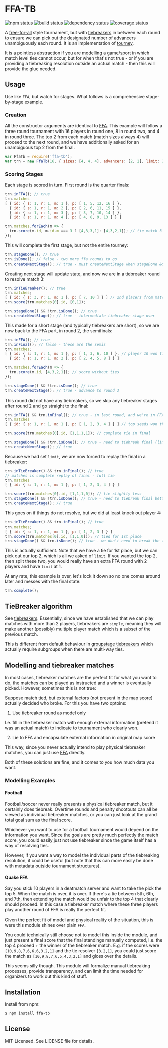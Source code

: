 # FFA-TB
[![npm status](http://img.shields.io/npm/v/ffa-tb.svg)](https://www.npmjs.org/package/ffa-tb)
[![build status](https://secure.travis-ci.org/clux/ffa-tb.svg)](http://travis-ci.org/clux/ffa-tb)
[![dependency status](https://david-dm.org/clux/ffa-tb.svg)](https://david-dm.org/clux/ffa-tb)
[![coverage status](http://img.shields.io/coveralls/clux/ffa-tb.svg)](https://coveralls.io/r/clux/ffa-tb)

A [free-for-all](https://github.com/clux/ffa) style tournament, but with [tiebreakers](https://github.com/clux/tiebreaker) in between each round to ensure we can pick out the designated number of advancers unambiguously each round. It is an implementation of [tourney](https://github.com/clux/tourney).

It is a pointless abstraction if you are modelling a game/sport in which match level ties cannot occur, but for when that's not true - or if you are providing a tiebreaking resolution outside an actual match - then this will provide the glue needed.

## Usage
Use like `FFA`, but watch for stages. What follows is a comprehensive stage-by-stage example.

### Creation
All the constructor arguments are identical to [FFA](https://github.com/clux/ffa).
This example will follow a three round tournament with 16 players in round one, 8 in round two, and 4 in round three. The top 2 from each match (match sizes always 4) will proceed to the next round, and we have additionally asked for an unambiguous top 2 from the final.

```js
var FfaTb = require('ffa-tb');
var trn = new FfaTb(16, { sizes: [4, 4, 4], advancers: [2, 2], limit: 2 });
```

### Scoring Stages
Each stage is scored in turn. First round is the quarter finals:

```js
trn.inFFA(); // true
trn.matches
[ { id: { s: 1, r: 1, m: 1 }, p: [ 1, 5, 12, 16 ] },
  { id: { s: 1, r: 1, m: 2 }, p: [ 2, 6, 11, 15 ] },
  { id: { s: 1, r: 1, m: 3 }, p: [ 3, 7, 10, 14 ] },
  { id: { s: 1, r: 1, m: 4 }, p: [ 4, 8, 9, 13 ] } ]

trn.matches.forEach(m => {
  trn.score(m.id, m.id.m === 3 ? [4,3,3,1]: [4,3,2,1]); // tie match 3
});
```

This will complete the first stage, but not the entire tourney:

```js
trn.stageDone(); // true
trn.isDone(); // false - two more ffa rounds to go
trn.createNextStage(); // true - must createNextStage when stageDone && !isDone
```

Creating next stage will update state, and now we are in a tiebreaker round to resolve match 3:

```js
trn.inTieBreaker(); // true
trn.matches;
[ { id: { s: 3, r: 1, m: 1 }, p: [ 7, 10 ] } ] // 2nd placers from match 3 must be resolved
trn.score(trn.matches[0].id, [0,1]);

trn.stageDone() && !trn.isDone(); // true
trn.createNextStage(); // true - intermediate tiebreaker stage over
```

This made for a short stage (and typically tiebreakers are short), so we are now back to the FFA part, in round 2, the semifinals:

```js
trn.inFFA(); // true
trn.inFinal(); // false - these are the semis
trn.matches;
[ { id: { s: 1, r: 1, m: 1 }, p: [ 1, 3, 6, 10 ] }, // player 10 won tiebreaker
  { id: { s: 1, r: 1, m: 2 }, p: [ 2, 4, 5, 8 ] } ]

trn.matches.forEach(m => {
  trn.score(m.id, [4,3,2,1]); // score without ties
});

trn.stageDone() && !trn.isDone(); // true
trn.createNextStage(); // true - advance to round 3
```

This round did not have any tiebreakers, so we skip any tiebreaker stages after round 2 and go straight to the final:

```js
trn.inFFA() && trn.inFinal(); // true - in last round, and we're in FFA
trn.matches
[ { id: { s: 1, r: 1, m: 1 }, p: [ 1, 2, 3, 4 ] } ] // top seeds won their semis

trn.score(trn.matches[0].id, [1,1,1,1]); // complete tie in final

trn.stageDone() && !trn.isDone(); // true - need to tiebreak final (limit set to 2)
trn.createNextStage(); // true
```

Because we had set `limit`, we are now forced to replay the final in a tiebreaker:

```js
trn.inTieBreaker() && trn.inFinal(); // true
// matches is complete replay of final - full tie
trn.matches
[ { id: { s: 1, r: 1, m: 1 }, p: [ 1, 2, 3, 4 ] } ]

trn.score(trn.matches[0].id, [1,1,1,0]); // tie slightly less
trn.stageDone() && !trn.isDone(); // true - need to tiebreak final better
trn.createNextStage(); // true
```

This goes on if things do not resolve, but we did at least knock out player 4:

```js
trn.inTieBreaker() && trn.inFinal(); // true
trn.matches;
[ { id: { s: 1, r: 1, m: 1 }, p: [ 1, 2, 3 ] } ]
trn.score(trn.matches[0].id, [1,1,0])); // tied for 1st place
trn.stageDone() && trn.isDone(); // true - we don't need to break the top 2
```

This is actually sufficient. Note that we have a tie for 1st place, but we can pick out our top 2, which is all we asked of `limit`. If you wanted the top 2, then split these two, you would really have an extra FFA round with 2 players and have `limit` at 1.

At any rate, this example is over, let's lock it down so no one comes around later and messes with the final state:

```js
trn.complete();
```

## TieBreaker algorithm
See [tiebreakers](https://github.com/clux/tiebreaker). Essentially, since we have established that we can play matches with more than 2 players, tiebreakers are `simple`, meaning they will make another (possibly) multiple player match which is a subset of the previous match.

This is different from default behaviour in [groupstage tiebreakers](https://github.com/clux/groupstage-tb) which actually require subgroups when there are multi-way ties.

## Modelling and tiebreaker matches
In most cases, tiebreaker matches are the perfect fit for what you want to do, the matches can be played as instructed and a winner is eventually picked. However, sometimes this is not true:

Suppose match tied, but external factors (not present in the map score) actually decided who broke. For this you have two optoins:

 1. Use tiebreaker round as model only

I.e. fill in the tiebreaker match with enough external information (pretend it was an actual match) to indicate to tournament who clearly won.

 2. Lie to FFA and encapsulate external information in original map score

This way, since you never actually intend to play physical tiebreaker matches, you can just use [FFA](https://npmjs.org/ffa) directly.

Both of these solutions are fine, and it comes to you how much data you want.

### Modelling Examples
#### Football
Football/soccer never really presents a physical tiebreaker match, but it certainly does tiebreak.
Overtime rounds and penalty shootouts can all be viewed as individual tiebreaker matches, or you can just look at the grand total goal sum as the final score.

Whichever you want to use for a football tournament would depend on the information you want. Since the goals are pretty much perfectly the match score, you could easily just not use tiebreaker since the game itself has a way of resolving ties.

However, if you want a way to model the individual parts of the tiebreaking resolution, it could be useful (but note that this can more easily be done with metadata outside tournament structures).

#### Quake FFA
Say you stick 10 players in a deatmatch server and want to take the pick the top 5. When the match is over, it is over. If there's a tie between 5th, 6th, and 7th, then extending the match would be unfair to the top 4 that clearly should proceed. In this case a tiebreaker match where these three players play another round of FFA is really the perfect fit.

Given the perfect fit of model and physical reality of the situation, this is were this module shines over plain `FFA`.

You could technically still choose not to model this inside the module, and just present a final score that the final standings manually computed, i.e. the top 4 proceed + the winner of the tiebreaker match. E.g. if the scores were `[10,9,8,7,6,6,6,3,2,1]` and the tie resolver `[3,2,1]`, you could just score the match as `[10,9,8,7,6,5,4,3,2,1]` and gloss over the details.

This seems silly though. This module will formalize manual tiebreaking processes, provide transparency, and can limit the time needed for organizers to work out this kind of stuff.

## Installation
Install from npm:

```bash
$ npm install ffa-tb
```

## License
MIT-Licensed. See LICENSE file for details.
